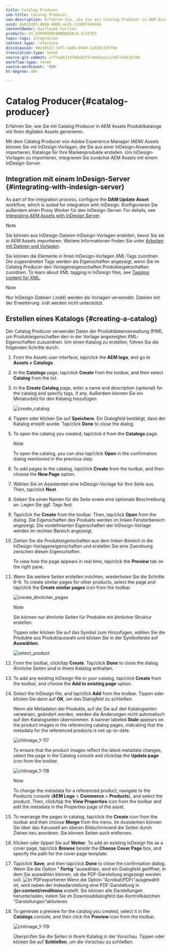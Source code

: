 ```yaml
---
title: Catalog Producer
seo-title: Catalog Producer
seo-description: Erfahren Sie, wie Sie mit Catalog Producer in AEM Assets Produktkataloge mit Ihren digitalen Assets generieren.
uuid: da822d83-8b99-4089-ae1b-11d897d4044e
contentOwner: Guillaume Carlino
products: SG_EXPERIENCEMANAGER/6.4/SITES
topic-tags: integration
content-type: reference
discoiquuid: 90e36522-3af1-4a8a-b044-1c828c52974e
translation-type: tm+mt
source-git-commit: c777ad6314fb0a83f574e82aa11cb677eb52b7d6
workflow-type: tm+mt
source-wordcount: '899'
ht-degree: 40%

---
```



# Catalog Producer{#catalog-producer}

Erfahren Sie, wie Sie mit Catalog Producer in AEM Assets Produktkataloge mit Ihren digitalen Assets generieren.

Mit dem Catalog Producer von Adobe Experience Manager (AEM) Assets können Sie mit InDesign-Vorlagen, die Sie aus einer InDesign-Anwendung importieren, Kataloge für Ihre Markenprodukte erstellen. Um InDesign-Vorlagen zu importieren, integrieren Sie zunächst AEM Assets mit einem InDesign-Server.

## Integration mit einem InDesign-Server {#integrating-with-indesign-server}

As part of the integration process, configure the **DAM Update Asset** workflow, which is suited for integration with InDesign. Konfigurieren Sie außerdem einen Proxy Worker für den InDesign-Server. For details, see [Integrating AEM Assets with InDesign Server](/help/assets/indesign.md).

>[!NOTE]
>
>Sie können aus InDesign-Dateien InDesign-Vorlagen erstellen, bevor Sie sie in AEM Assets importieren. Weitere Informationen finden Sie unter [Arbeiten mit Dateien und Vorlagen](https://helpx.adobe.com/indesign/using/files-templates.html).
>
>Sie können die Elemente in Ihren InDesign-Vorlagen XML-Tags zuordnen. Die zugeordneten Tags werden als Eigenschaften angezeigt, wenn Sie im Catalog Producer den Vorlageneigenschaften Produkteigenschaften zuordnen. To learn about XML tagging in InDesign files, see [Tagging content for XML](https://helpx.adobe.com/indesign/using/tagging-content-xml.html).

>[!NOTE]
>
>Nur InDesign-Dateien (.indd) werden als Vorlagen verwendet. Dateien mit der Erweiterung .indt werden nicht unterstützt.

## Erstellen eines Katalogs {#creating-a-catalog}

Der Catalog Producer verwendet Daten der Produktdatenverwaltung (PIM), um Produkteigenschaften den in der Vorlage angezeigten XML-Eigenschaften zuzuordnen. Um einen Katalog zu erstellen, führen Sie die folgenden Schritte durch:

1. From the Assets user interface, tap/click the **AEM logo**, and go to **Assets > Catalogs**.
1. In the **Catalogs** page, tap/click **Create** from the toolbar, and then select **Catalog** from the list.
1. In the **Create Catalog** page, enter a name and description (optional) for the catalog and specify tags, if any. Außerdem können Sie ein Miniaturbild für den Katalog hinzufügen.

   ![create_catalog](assets/create_catalog.png)

1. Tippen oder klicken Sie auf **Speichern**. Ein Dialogfeld bestätigt, dass der Katalog erstellt wurde. Tap/click **Done** to close the dialog.
1. To open the catalog you created, tap/click it from the **Catalogs** page.

   >[!NOTE]
   >
   >To open the catalog, you can also tap/click **Open** in the confirmation dialog mentioned in the previous step.

1. To add pages to the catalog, tap/click **Create** from the toolbar, and then choose the **New Page** option.
1. Wählen Sie im Assistenten eine InDesign-Vorlage für Ihre Seite aus. Then, tap/click **Next**.
1. Geben Sie einen Namen für die Seite sowie eine optionale Beschreibung an. Legen Sie ggf. Tags fest.
1. Tap/click the **Create** from the toolbar. Then, tap/click **Open** from the dialog. Die Eigenschaften des Produkts werden im linken Fensterbereich angezeigt. Die vordefinierten Eigenschaften der InDesign-Vorlage werden im rechten Bereich angezeigt.
1. Ziehen Sie die Produkteigenschaften aus dem linken Bereich in die InDesign-Vorlageneigenschaften und erstellen Sie eine Zuordnung zwischen diesen Eigenschaften.

   To view how the page appears in real time, tap/click the **Preview** tab on the right pane.

1. Wenn Sie weitere Seiten erstellen möchten, wiederholen Sie die Schritte 6–9. To create similar pages for other products, select the page and tap/click the **Create similar pages** icon from the toolbar.

   ![create_ähnlicher_pages](assets/create_similar_pages.png)

   >[!NOTE]
   >
   >Sie können nur ähnliche Seiten für Produkte mit ähnlicher Struktur erstellen.

   Tippen oder klicken Sie auf das Symbol zum Hinzufügen, wählen Sie die Produkte aus Produktauswahl und klicken Sie in der Symbolleiste auf **Auswählen**.

   ![select_product](assets/select_product.png)

1. From the toolbar, click/tap **Create**. Tap/click **Done** to close the dialog. Ähnliche Seiten sind in Ihrem Katalog enthalten.
1. To add any existing InDesign file to your catalog, tap/click **Create** from the toolbar, and choose the **Add to existing page** option.
1. Select the InDesign file, and tap/click **Add** from the toolbar. Tippen oder klicken Sie dann auf **OK**, um das Dialogfeld zu schließen.

   Wenn die Metadaten der Produkte, auf die Sie auf den Katalogseiten verweisen, geändert werden, werden die Änderungen nicht automatisch auf den Katalogseiten übernommen. A banner labeled **Stale** appears on the product images in the referencing catalog pages, indicating that the metadata for the referenced products is not up-to-date.

   ![chlimage_1-117](assets/chlimage_1-117.png)

   To ensure that the product images reflect the latest metadata changes, select the page in the Catalog console and click/tap the **Update page** icon from the toolbar.

   ![chlimage_1-118](assets/chlimage_1-118.png)

   >[!NOTE]
   >
   >To change the metadata for a referenced product, navigate to the Products console (**AEM Logo** > **Commerce** > **Products**), and select the product. Then, click/tap the **View Properties** icon from the toolbar and edit the metadata in the Properties page of the asset.

1. To rearrange the pages in catalog, tap/click the **Create** icon from the toolbar and then choose **Merge** from the menu. Im Assistenten können Sie über das Karussell am oberen Bildschirmrand die Seiten durch Ziehen neu anordnen. Sie können Seiten auch entfernen.

1. Klicken oder tippen Sie auf **Weiter**. To add an existing InDesign file as a cover page, tap/click **Browse** beside the **Choose Cover Page** box, and specify the path for the cover page template.
1. Tap/click **Save**, and then tap/click **Done** to close the confirmation dialog.
Wenn Sie die Option &quot; **Fertig** &quot;auswählen, wird ein Dialogfeld geöffnet, in dem Sie auswählen können, ob die PDF-Darstellung angezeigt werden soll.
   ![In PDF](assets/CatalogPDF.png)exportieren Wenn die Option &quot;Acrobat(PDF)&quot;ausgewählt ist, wird neben der Indexdarstellung eine PDF-Darstellung in **/jcr:content/renditions** erstellt. Sie können alle Darstellungen herunterladen, indem Sie im Downloaddialogfeld das Kontrollkästchen &quot;Darstellungen&quot;aktivieren.

1. To generate a preview for the catalog you created, select it in the **Catalogs** console, and then click the **Preview** icon from the toolbar.

   ![chlimage_1-119](assets/chlimage_1-119.png)

   Überprüfen Sie die Seiten in Ihrem Katalog in der Vorschau. Tippen oder klicken Sie auf **Schließen**, um die Vorschau zu schließen.


